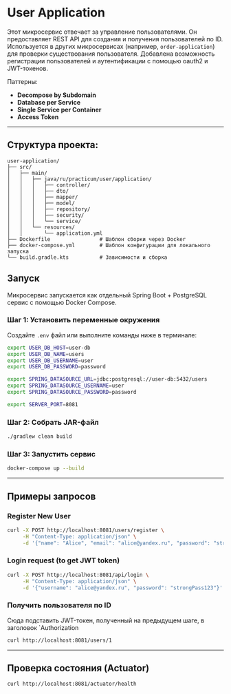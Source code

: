 # User Application

Этот микросервис отвечает за управление пользователями. Он предоставляет REST API для создания и получения пользователей по ID. Используется в других микросервисах (например, `order-application`) для проверки существования пользователя.
Добавлена возможность регистрации пользователей и аутентификации с помощью oauth2 и JWT-токенов.

Паттерны:

- **Decompose by Subdomain**
- **Database per Service**
- **Single Service per Container**
- **Access Token**

---
## Структура проекта:
```
user-application/
├── src/
│   ├── main/
│   │   ├── java/ru/practicum/user/application/
│   │   │   ├── controller/
│   │   │   ├── dto/
│   │   │   ├── mapper/
│   │   │   ├── model/
│   │   │   ├── repository/
│   │   │   ├── security/
│   │   │   └── service/
│   │   └── resources/
│   │       └── application.yml
├── Dockerfile                # Шаблон сборки через Docker
├── docker-compose.yml        # Шаблон конфигурации для локального запуска
└── build.gradle.kts          # Зависимости и сборка
```
## Запуск

Микросервис запускается как отдельный Spring Boot + PostgreSQL сервис с помощью Docker Compose.

### Шаг 1: Установить переменные окружения

Создайте `.env` файл или выполните команды ниже в терминале:

```bash
export USER_DB_HOST=user-db
export USER_DB_NAME=users
export USER_DB_USERNAME=user
export USER_DB_PASSWORD=password

export SPRING_DATASOURCE_URL=jdbc:postgresql://user-db:5432/users
export SPRING_DATASOURCE_USERNAME=user
export SPRING_DATASOURCE_PASSWORD=password

export SERVER_PORT=8081
```

### Шаг 2: Собрать JAR-файл

```bash
./gradlew clean build
```

### Шаг 3: Запустить сервис

```bash
docker-compose up --build
```

---

## Примеры запросов

### Register New User

```bash
curl -X POST http://localhost:8081/users/register \
     -H "Content-Type: application/json" \
     -d '{"name": "Alice", "email": "alice@yandex.ru", "password": "strongPass123"}'
```


### Login request (to get JWT token)

```bash
curl -X POST http://localhost:8081/api/login \
     -H "Content-Type: application/json" \
     -d '{"username": "alice@yandex.ru", "password": "strongPass123"}'
```

### Получить пользователя по ID
Сюда подставить JWT-токен, полученный на предыдущем шаге, в заголовок `Authorization
```bash
curl http://localhost:8081/users/1
```

---

## Проверка состояния (Actuator)

```bash
curl http://localhost:8081/actuator/health
```
